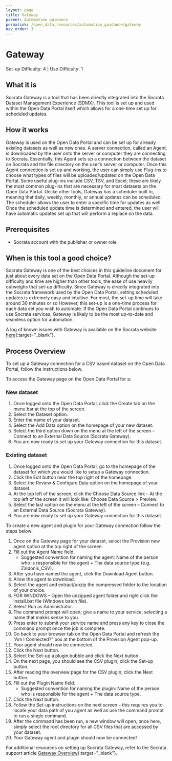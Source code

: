 ```yaml
---
layout: page
title: Gateway
parent: Automation guidance
permalink: /open_data_resources/automation_guidance/gateway
nav_order: 3
---
```


# Gateway 
Set-up Difficulty: 4 | Use Difficulty: 1 
 
## What it is 
Socrata Gateway is a tool that has been directly integrated into the Socrata Dataset Management Experience (SDMX). This tool is set up and used within the Open Data Portal itself which allows for a one-time set up for scheduled updates.  
 
## How it works 
Gateway is used on the Open Data Portal and can be set up for already existing datasets as well as new ones. A server connection, called an Agent, is downloaded by the user onto the server or computer they are connecting to Socrata. Essentially, this Agent sets up a connection between the dataset on Socrata and the file directory on the user’s server or computer. Once this Agent connection is set up and working, the user can simply use Plug-ins to choose what types of files will be uploaded/updated on the Open Data Portal. Some useful plug-ins include CSV, TSV, and Excel; these are likely the most common plug-ins that are necessary for most datasets on the Open Data Portal. Unlike other tools, Gateway has a scheduler built in, meaning that daily, weekly, monthly, or annual updates can be scheduled. The scheduler allows the user to enter a specific time for updates as well. Once the scheduled update time is determined and entered, the user will have automatic updates set up that will perform a replace on the data.   
 
## Prerequisites 
* Socrata account with the publisher or owner role 
 
## When is this tool a good choice? 
Socrata Gateway is one of the best choices in this guideline document for just about every data set on the Open Data Portal. Although the set-up difficulty and time are higher than other tools, the ease of use heavily outweighs that set-up difficulty. Since Gateway is directly integrated into the Socrata framework used by the Open Data Portal, setting scheduled updates is extremely easy and intuitive. For most, the set-up time will take around 30 minutes or so However, this set-up is a one-time process for each data set you wish to automate. If the Open Data Portal continues to use Socrata services, Gateway is likely to be the most up-to-date and seamless option for automation.  

A log of known issues with Gateway is available on the Socrata website [here](https://support.socrata.com/hc/en-us/articles/360038535274-Gateway-Known-Issues){:target="_blank"}. 
 
## Process Overview  
To set up a Gateway connection for a CSV based dataset on the Open Data Portal, follow the instructions below.

To access the Gateway page on the Open Data Portal for a: 
 
### New dataset 
1.	Once logged onto the Open Data Portal, click the Create tab on the menu bar at the top of the screen. 
2.	Select the Dataset option. 
3.	Enter the name of your dataset. 
4.	Select the Add Data option on the homepage of your new dataset. 
5.	Select the third option down on the menu at the left of the screen – Connect to an External Data Source (Socrata Gateway). 
6.	You are now ready to set up your Gateway connection for this dataset. 
  
### Existing dataset 
1.	Once logged onto the Open Data Portal, go to the homepage of the dataset for which you would like to setup a Gateway connection.
2.	Click the Edit button near the top right of the homepage. 
3.	Select the Review & Configure Data option on the homepage of your dataset. 
4.	At the top left of the screen, click the Choose Data Source link – At the top left of the screen it will look like: Choose Data Source > Preview. 
5.	Select the last option on the menu at the left of the screen – Connect to an External Data Source (Socrata Gateway). 
6.	You are now ready to set up your Gateway connection for this dataset. 
 
To create a new agent and plugin for your Gateway connection follow the steps below: 

1.	Once on the Gateway page for your dataset, select the Provision new agent option at the top right of the screen. 
2.	Fill out the Agent Name field.
	* Suggested convention for naming the agent: Name of the person who is responsible for the agent + The data source type (e.g. Zaldonis_CSV).
3.	After you have named the agent, click the Download Agent button. 
4.	Allow the agent to download. 
5.	Select the agent and extract/unzip the compressed folder to the location of your choice. 
6.	FOR WINDOWS – Open the unzipped agent folder and right click the install.bat file (Windows batch file). 
7.	Select Run as Administrator. 
8.	The command prompt will open; give a name to your service, selecting a name that makes sense to you. 
9.	Press enter to submit your service name and press any key to close the command prompt once the job is complete. 
10.	Go back to your browser tab on the Open Data Portal and refresh the “Am I Connected?” box at the bottom of the Provision Agent pop-up. 
11.	Your agent should now be connected. 
12.	Click the Next button. 
13.	Select the Set-up a plugin bubble and click the Next button. 
14.	On the next page, you should see the CSV plugin; click the Set-up button. 
15.	After reading the overview page for the CSV plugin, click the Next button. 
16.	Fill out the Plugin Name field.
	* Suggested convention for naming the plugin: Name of the person who is responsible for the agent + The data source type.
17.	Click the Next button. 
18.	Follow the Set-up instructions on the next screen – this requires you to locate your data path of you agent as well as use the command prompt to run a single command. 
19.	After the command has been run, a new window will open, once here, simply select the root directory for all CSV files that are accessed by your dataset. 
20.	Your Gateway agent and plugin should now be connected! 

For additional resources on setting up Socrata Gateway, refer to the Socrata support article [Gateway Overview](https://support.socrata.com/hc/en-us/articles/360033395434-Gateway-Overview){:target="_blank"}.
